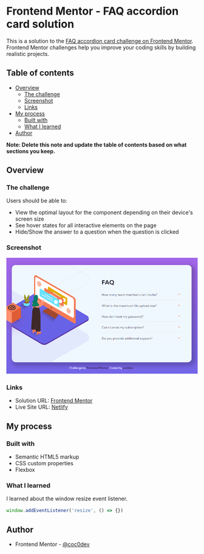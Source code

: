 # Frontend Mentor - FAQ accordion card solution

This is a solution to the [FAQ accordion card challenge on Frontend Mentor](https://www.frontendmentor.io/challenges/faq-accordion-card-XlyjD0Oam). Frontend Mentor challenges help you improve your coding skills by building realistic projects. 

## Table of contents

- [Overview](#overview)
  - [The challenge](#the-challenge)
  - [Screenshot](#screenshot)
  - [Links](#links)
- [My process](#my-process)
  - [Built with](#built-with)
  - [What I learned](#what-i-learned)
- [Author](#author)

**Note: Delete this note and update the table of contents based on what sections you keep.**

## Overview

### The challenge

Users should be able to:

- View the optimal layout for the component depending on their device's screen size
- See hover states for all interactive elements on the page
- Hide/Show the answer to a question when the question is clicked

### Screenshot

![](./images/screenshot.png)

### Links

- Solution URL: [Frontend Mentor](https://www.frontendmentor.io/solutions/faqaccordioncard-html-css-js-flexbox-_hOxO_IN-3)
- Live Site URL: [Netlify](https://roaring-valkyrie-6d1da8.netlify.app/)

## My process

### Built with

- Semantic HTML5 markup
- CSS custom properties
- Flexbox

### What I learned

I learned about the window resize event listener.

```js
window.addEventListener('resize', () => {})
```

## Author

- Frontend Mentor - [@coc0dev](https://www.frontendmentor.io/profile/coc0dev)
